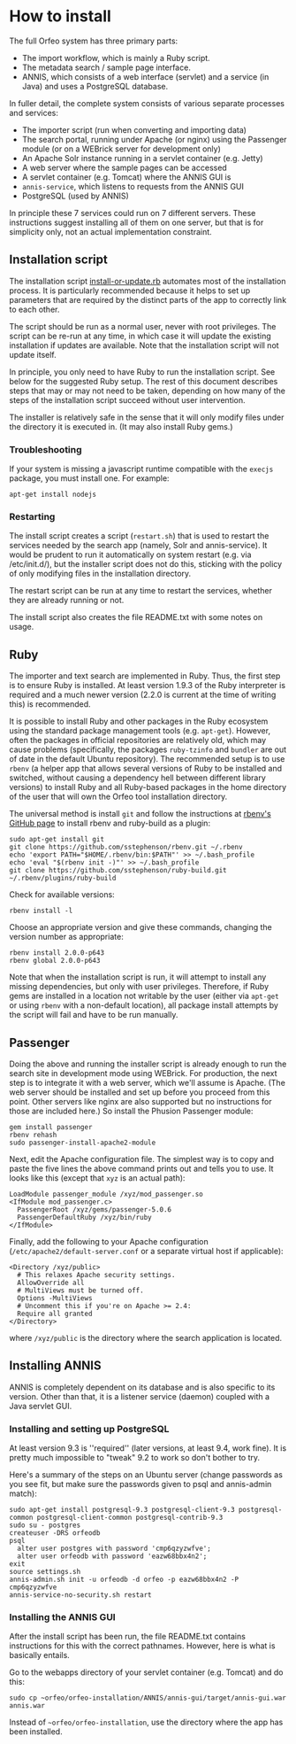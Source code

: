 # How to install

The full Orfeo system has three primary parts:

 * The import workflow, which is mainly a Ruby script.
 * The metadata search / sample page interface.
 * ANNIS, which consists of a web interface (servlet) and a service (in Java) and uses a PostgreSQL database.

In fuller detail, the complete system consists of various separate processes and services:

 * The importer script (run when converting and importing data)
 * The search portal, running under Apache (or nginx) using the Passenger module (or on a WEBrick server for development only)
 * An Apache Solr instance running in a servlet container (e.g. Jetty)
 * A web server where the sample pages can be accessed
 * A servlet container (e.g. Tomcat) where the ANNIS GUI is
 * `annis-service`, which listens to requests from the ANNIS GUI
 * PostgreSQL (used by ANNIS)

In principle these 7 services could run on 7 different servers. These instructions suggest installing all of them on one server, but that is for simplicity only, not an actual implementation constraint.


## Installation script

The installation script [install-or-update.rb](install-or-update.rb) automates most of the installation process. It is particularly recommended because it helps to set up parameters that are required by the distinct parts of the app to correctly link to each other.

The script should be run as a normal user, never with root privileges. The script can be re-run at any time, in which case it will update the existing installation if updates are available. Note that the installation script will not update itself.

In principle, you only need to have Ruby to run the installation script. See below for the suggested Ruby setup. The rest of this document describes steps that may or may not need to be taken, depending on how many of the steps of the installation script succeed without user intervention.

The installer is relatively safe in the sense that it will only modify files under the directory it is executed in. (It may also install Ruby gems.)

### Troubleshooting

If your system is missing a javascript runtime compatible with the `execjs` package, you must install one. For example:

```
apt-get install nodejs
```

### Restarting

The install script creates a script (`restart.sh`) that is used to restart the services needed by the search app (namely, Solr and annis-service). It would be prudent to run it automatically on system restart (e.g. via /etc/init.d/), but the installer script does not do this, sticking with the policy of only modifying files in the installation directory.

The restart script can be run at any time to restart the services, whether they are already running or not.

The install script also creates the file README.txt with some notes on usage.


## Ruby

The importer and text search are implemented in Ruby. Thus, the first step is to ensure Ruby is installed. At least version 1.9.3 of the Ruby interpreter is required and a much newer version (2.2.0 is current at the time of writing this) is recommended.

It is possible to install Ruby and other packages in the Ruby ecosystem using the standard package management tools (e.g. `apt-get`). However, often the packages in official repositories are relatively old, which may cause problems (specifically, the packages `ruby-tzinfo` and `bundler` are out of date in the default Ubuntu repository). The recommended setup is to use `rbenv` (a helper app that allows several versions of Ruby to be installed and switched, without causing a dependency hell between different library versions) to install Ruby and all Ruby-based packages in the home directory of the user that will own the Orfeo tool installation directory.

The universal method is install `git` and follow the instructions at [rbenv's GitHub page](https://github.com/sstephenson/rbenv#basic-github-checkout) to install rbenv and ruby-build as a plugin:

```
sudo apt-get install git
git clone https://github.com/sstephenson/rbenv.git ~/.rbenv
echo 'export PATH="$HOME/.rbenv/bin:$PATH"' >> ~/.bash_profile
echo 'eval "$(rbenv init -)"' >> ~/.bash_profile
git clone https://github.com/sstephenson/ruby-build.git ~/.rbenv/plugins/ruby-build
```

Check for available versions:

```
rbenv install -l
```

Choose an appropriate version and give these commands, changing the version number as appropriate:

```
rbenv install 2.0.0-p643
rbenv global 2.0.0-p643
```

Note that when the installation script is run, it will attempt to install any missing dependencies, but only with user privileges. Therefore, if Ruby gems are installed in a location not writable by the user (either via `apt-get` or using `rbenv` with a non-default location), all package install attempts by the script will fail and have to be run manually.


## Passenger

Doing the above and running the installer script is already enough to run the search site in development mode using WEBrick. For production, the next step is to integrate it with a web server, which we'll assume is Apache. (The web server should be installed and set up before you proceed from this point. Other servers like nginx are also supported but no instructions for those are included here.) So install the Phusion Passenger module:

```
gem install passenger
rbenv rehash
sudo passenger-install-apache2-module
```

Next, edit the Apache configuration file. The simplest way is to copy and paste the five lines the above command prints out and tells you to use. It looks like this (except that `xyz` is an actual path):

```
LoadModule passenger_module /xyz/mod_passenger.so
<IfModule mod_passenger.c>
  PassengerRoot /xyz/gems/passenger-5.0.6
  PassengerDefaultRuby /xyz/bin/ruby
</IfModule>
```

Finally, add the following to your Apache configuration (`/etc/apache2/default-server.conf` or a separate virtual host if applicable):

```
<Directory /xyz/public>
  # This relaxes Apache security settings.
  AllowOverride all
  # MultiViews must be turned off.
  Options -MultiViews
  # Uncomment this if you're on Apache >= 2.4:
  Require all granted
</Directory>
```

where `/xyz/public` is the directory where the search application is located.


## Installing ANNIS

ANNIS is completely dependent on its database and is also specific to its version. Other than that, it is a listener service (daemon) coupled with a Java servlet GUI.

### Installing and setting up PostgreSQL

At least version 9.3 is ''required'' (later versions, at least 9.4, work fine). It is pretty much impossible to "tweak" 9.2 to work so don't bother to try.

Here's a summary of the steps on an Ubuntu server (change passwords as you see fit, but make sure the passwords given to psql and annis-admin match):

```
sudo apt-get install postgresql-9.3 postgresql-client-9.3 postgresql-common postgresql-client-common postgresql-contrib-9.3
sudo su - postgres
createuser -DRS orfeodb
psql
  alter user postgres with password 'cmp6qzyzwfve';
  alter user orfeodb with password 'eazw68bbx4n2';
exit
source settings.sh
annis-admin.sh init -u orfeodb -d orfeo -p eazw68bbx4n2 -P cmp6qzyzwfve
annis-service-no-security.sh restart
```

### Installing the ANNIS GUI

After the install script has been run, the file README.txt contains instructions for this with the correct pathnames. However, here is what is basically entails.

Go to the webapps directory of your servlet container (e.g. Tomcat) and do this:

```
sudo cp ~orfeo/orfeo-installation/ANNIS/annis-gui/target/annis-gui.war annis.war
```

Instead of `~orfeo/orfeo-installation`, use the directory where the app has been installed.
